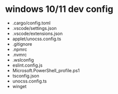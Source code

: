 # windows 10/11 dev config

- .cargo/config.toml
- .vscode/settings.json
- .vscode/extensions.json
- applet/unocss.config.ts
- .gitignore
- .npmrc
- .nvmrc
- .wslconfig
- eslint.config.js
- Microsoft.PowerShell_profile.ps1
- tsconfig.json
- unocss.config.ts
- winget
